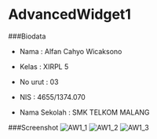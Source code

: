 # AdvancedWidget1

###Biodata
- Nama : Alfan Cahyo Wicaksono

- Kelas : XIRPL 5

- No urut : 03

- NIS : 4655/1374.070

- Nama Sekolah : SMK TELKOM MALANG

###Screenshot
![AW1_1](https://s9.postimg.org/jgd1gpcf3/AW1_1.png)
![AW1_2](https://s17.postimg.org/gn1zvlndr/AW1_2.png)
![AW1_3](https://s11.postimg.org/n83vkq1k3/AW1_3.png)
